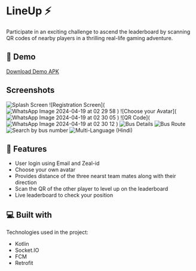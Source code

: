 # LineUp ⚡ 

Participate in an exciting challenge to ascend the leaderboard by scanning QR codes of nearby players in a thrilling real-life gaming adventure.

## 🚀 Demo
[Download Demo APK]()

## Screenshots
![Splash Screen](/screenshots/splash_screen.png)
![Registration Screen](![WhatsApp Image 2024-04-19 at 02 29 58](https://github.com/phoenix-kanak/Lineup/assets/132151345/01dd1735-d825-4cf0-8960-340830c6ba4b)
)
![Choose your Avatar](![WhatsApp Image 2024-04-19 at 02 30 05](https://github.com/phoenix-kanak/Lineup/assets/132151345/dc80dd79-9baf-48ed-8061-e64a722027d0)
)
![QR Code](![WhatsApp Image 2024-04-19 at 02 30 12](https://github.com/phoenix-kanak/Lineup/assets/132151345/946fddcb-762a-4bab-9fc5-9bbbc9c44ce3)
)
![Bus Details](/screenshots/bus_details.png)
![Bus Route](/screenshots/bus_route.png)
![Search by bus number](/screenshots/search_by_bus_number.png)
![Multi-Language (Hindi)](/screenshots/multi_language_hindi.png)

## 🧐 Features
- User login using Email and Zeal-id
- Choose your own avatar
- Provides distance of the three nearst team mates along with their direction
- Scan the QR of the other player to level up on the leaderboard
- Live leaderboard to check your position

## 💻 Built with
Technologies used in the project:
- Kotlin
- Socket.IO
- FCM
- Retrofit



